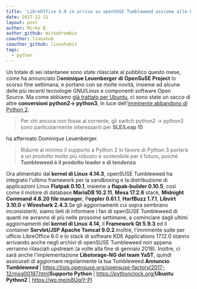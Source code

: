 ```yaml
---
title: 'LibreOffice 6.0 in arrivo su openSUSE Tumbleweed assieme alle KDE Apps 17.12'
date: 2017-12-11
layout: post
author: Mirko B.
author_github: mirkobrombin
coauthor: linuxhub
coauthor_github: linuxhubit
tags:
  - python
---
```

<span style="font-weight: 400;">Un totale di sei istantanee sono state rilasciate al pubblico questo mese, come ha annunciato D</span><b>ominique Leuenberger</b> <b>di</b> <b>OpenSuSE</b> <b>Project</b><span style="font-weight: 400;"> lo scorso fine settimana, e portano con se molte novità, insieme ad alcune delle più recenti tecnologie GNU/Linux e componenti software Open Source. Ma come abbiamo <a href="https://wp.me/p8UqjY-PI">già trattato per Ubuntu</a>, ci sono state un sacco di altre </span><b>conversioni</b> <b>python2-&gt; python3</b><span style="font-weight: 400;">, in luce dell’</span><a href="https://pythonclock.org/"><span style="font-weight: 400;">imminente abbandono di Python 2</span></a><span style="font-weight: 400;">.</span><blockquote><span style="font-weight: 400;">Per chi ancora non fosse al corrente, gli switch python2 -&gt; python3 sono particolarmente interessanti per </span><b>SLE/Leap 15</b></blockquote><span style="font-weight: 400;">ha affermato Dominique Leuenberger.</span><blockquote><span style="font-weight: 400;">Ridurre al minimo il supporto a Python 2 in favore di Python 3 porterà a un prodotto molto più robusto e sostenibile per il futuro, poiché </span><b>Tumbleweed è il prodotto leader e di tendenza</b></blockquote><span style="font-weight: 400;">Ora alimentato dal</span><b> kernel di Linux 4.14.3</b><span style="font-weight: 400;">, openSUSE Tumbleweed ha integrato l'ultimo framework per la sandboxing e la distribuzione di applicazioni Linux </span><b>Flatpak 0.10.1</b><span style="font-weight: 400;">, insieme a </span><b>flapak-builder 0.10.5</b><span style="font-weight: 400;">, così come il motore di database </span><b>MariaDB 10.2.11</b><span style="font-weight: 400;">, </span><b>Mesa 17.2.6</b><span style="font-weight: 400;"> stack, </span><b>Midnight Command 4.8.20 file manager</b><span style="font-weight: 400;">,</span> <span style="font-weight: 400;">P</span><b>oppler 0.61.1</b><span style="font-weight: 400;">, </span><b>HarfBuzz 1.7.1</b><span style="font-weight: 400;">, </span><b>Libvirt 3.10.0</b><span style="font-weight: 400;"> e </span><b>Wireshark 2.4.3</b><span style="font-weight: 400;">.</span><span style="font-weight: 400;">Se gli aggiornamenti cui sopra sembrano inconsistenti, siamo lieti di informare i fan di openSUSE Tumbleweed di quanti ne avranno di più nelle prossime settimane, a cominciare dagli ultimi aggiornamenti del </span><b>kernel di Linux 4.14,</b><span style="font-weight: 400;"> il </span><b>Framework Qt 5.9.3</b><span style="font-weight: 400;"> ed il container </span><b>Servlet/JSP Apache Tomcat 9.0.2</b><span style="font-weight: 400;">.</span><span style="font-weight: 400;">Inoltre, l'imminente suite per ufficio LibreOffice 6.0 e lo stack di software KDE Applications 17.12.0 stanno arrivando anche negli archivi di openSUSE Tumbleweed non appena verranno rilasciati upstream (a volte alla fine di gennaio 2018). Inoltre, ci sarà anche l'implementazione </span><b>Libstorage-NG del team YaST</b><span style="font-weight: 400;">, quindi assicurati di aggiornare regolarmente la tua Tumbleweed.</span><b>Annuncio Tumbleweed </b><span style="font-weight: 400;">| </span><a href="https://lists.opensuse.org/opensuse-factory/2017-12/msg00187.html"><span style="font-weight: 400;">https://lists.opensuse.org/opensuse-factory/2017-12/msg00187.html</span></a><b>Supporto Python </b><span style="font-weight: 400;">| </span><a href="https://pythonclock.org/"><span style="font-weight: 400;">https://pythonclock.org/</span></a><strong>Ubuntu Python2</strong> | <a href="https://wp.me/p8UqjY-PI">https://wp.me/p8UqjY-PI</a>
